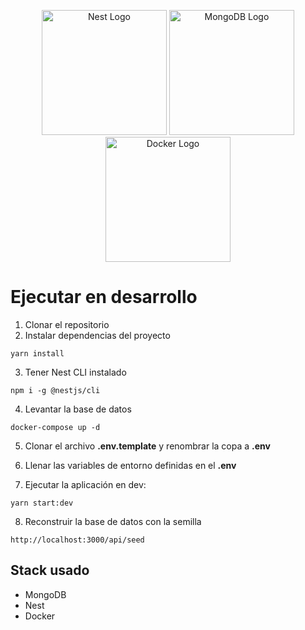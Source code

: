 <p align="center">
  <a href="http://nestjs.com/" target="blank"><img src="https://nestjs.com/img/logo-small.svg" width="200" alt="Nest Logo" /></a>
  <a href="http://mongodb.com" target="blank"><img src="https://cdn.worldvectorlogo.com/logos/mongodb-icon-1.svg" width="200" alt="MongoDB Logo" /></a>
  <a href="https://www.docker.com/" target="blank"><img src="https://www.docker.com/wp-content/uploads/2022/03/Moby-logo.png" width="200" alt="Docker Logo" /></a>
</p>

# Ejecutar en desarrollo

1. Clonar el repositorio
2. Instalar dependencias del proyecto

```
yarn install
```

3. Tener Nest CLI instalado

```
npm i -g @nestjs/cli
```

4. Levantar la base de datos

```
docker-compose up -d
```

5. Clonar el archivo **.env.template** y renombrar la copa a **.env**

6. Llenar las variables de entorno definidas en el **.env**

7. Ejecutar la aplicación en dev:

```
yarn start:dev
```

8. Reconstruir la base de datos con la semilla

```
http://localhost:3000/api/seed
```

## Stack usado

- MongoDB
- Nest
- Docker
